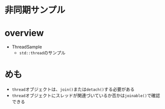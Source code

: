 # 非同期サンプル

# overview

- ThreadSample
    - `std::thread`のサンプル

# めも

- `thread`オブジェクトは、`join()`または`detach()`する必要がある
- `thread`オブジェクトにスレッドが関連づいているか否かは`joinable()`で確認できる
